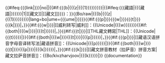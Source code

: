 {{#ifeq:{{{link|}}}|no||{{#if:{{{b|{{{z|{{{1}}}}}}}}}|{{#ifeq:{{{藏語|{{{藏語|}}}}}}|1|[[藏文]]|[[藏文]]}}}}：}}{{Bo/raw|{{{b|{{{z|{{{1}}}}}}}}}|lang=bo|ume={{{ume|}}}}}{{#if:{{{p|}}}{{{w|}}}{{{t|}}}{{{k|}}}|，}}{{#if:{{{w|}}}|[[威利转写|威利]]：{{Unicode|{{{w}}}}}}}{{#if:{{both|{{{w|}}}|{{{t|}}}}}|，}}{{#if:{{{t|}}}|[[THL藏文轉寫|THL]]：{{Unicode|{{{t}}}}}|}}{{#if:{{both|{{{w|}}}{{{t|}}}|{{{p|}}}}}|，}}{{#if:{{{p|}}}|[[藏语汉语拼音字母音译转写法|藏语拼音]]：{{Unicode|{{{p}}}}}|}}{{#if:{{both|{{{w|}}}{{{t|}}}{{{p|}}}|{{{k|}}}}}|，}}{{#if:{{{k|}}}|[[藏文拼音教材（拉萨音）拼音方案|藏文拉萨音拼音]]：{{Bo/kivzharvjoov|{{{k}}}}}|}}<noinclude>
{{documentation}}
</noinclude>